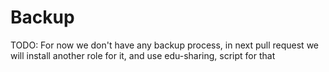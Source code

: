 # Backup

TODO: For now we don't have any backup process, in next pull request we will install another role for it, and use edu-sharing, script for that 


